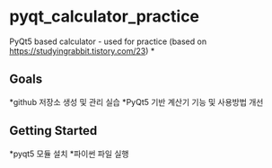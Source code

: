 # pyqt_calculator_practice
PyQt5 based calculator - used for practice
(based on https://studyingrabbit.tistory.com/23)
*

## Goals

*github 저장소 생성 및 관리 실습
*PyQt5 기반 계산기 기능 및 사용방법 개선

## Getting Started

*pyqt5 모듈 설치
*파이썬 파일 실행
